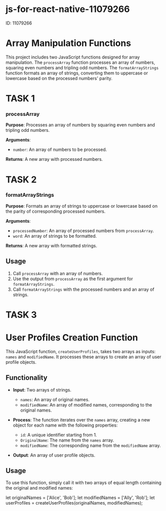 # js-for-react-native-11079266
ID: 11079266

# Array Manipulation Functions

This project includes two JavaScript functions designed for array manipulation. The `processArray` function processes an array of numbers, squaring even numbers and tripling odd numbers. The `formatArrayStrings` function formats an array of strings, converting them to uppercase or lowercase based on the processed numbers' parity.
 

# TASK 1

### processArray

**Purpose**: Processes an array of numbers by squaring even numbers and tripling odd numbers.

**Arguments**:
- `number`: An array of numbers to be processed.

**Returns**: A new array with processed numbers.

# TASK 2

### formatArrayStrings

**Purpose**: Formats an array of strings to uppercase or lowercase based on the parity of corresponding processed numbers.

**Arguments**:
- `processedNumber`: An array of processed numbers from `processArray`.
- `word`: An array of strings to be formatted.

**Returns**: A new array with formatted strings.

## Usage

1. Call `processArray` with an array of numbers.
2. Use the output from `processArray` as the first argument for `formatArrayStrings`.
3. Call `formatArrayStrings` with the processed numbers and an array of strings.




# TASK 3
# User Profiles Creation Function

This JavaScript function, `createUserProfiles`, takes two arrays as inputs: `names` and `modifiedName`. It processes these arrays to create an array of user profile objects.

## Functionality

- **Input**: Two arrays of strings.
  - `names`: An array of original names.
  - `modifiedName`: An array of modified names, corresponding to the original names.

- **Process**: The function iterates over the `names` array, creating a new object for each name with the following properties:
  - `id`: A unique identifier starting from 1.
  - `OriginalName`: The name from the `names` array.
  - `modifiedName`: The corresponding name from the `modifiedName` array.

- **Output**: An array of user profile objects.

## Usage

To use this function, simply call it with two arrays of equal length containing the original and modified names:

let originalNames = ['Alice', 'Bob'];
let modifiedNames = ['Ally', 'Rob'];
let userProfiles = createUserProfiles(originalNames, modifiedNames);
